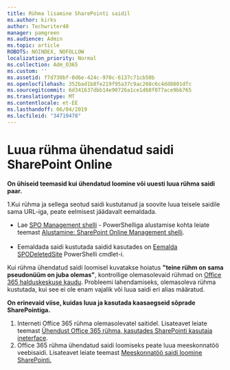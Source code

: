 ```yaml
---
title: Rühma lisamine SharePointi saidil
ms.author: kirks
author: Techwriter40
manager: pamgreen
ms.audience: Admin
ms.topic: article
ROBOTS: NOINDEX, NOFOLLOW
localization_priority: Normal
ms.collection: Adm_O365
ms.custom: ''
ms.assetid: f7d730bf-0d6e-424c-970c-6137c71cb50b
ms.openlocfilehash: 352bad1b8fe219f95a37c9ac268c6c4dd8801dfc
ms.sourcegitcommit: 6d341637dbb14e90726a1ce1d68f077ace9bb765
ms.translationtype: MT
ms.contentlocale: et-EE
ms.lasthandoff: 06/04/2019
ms.locfileid: "34719478"
---
```

# <a name="create-group-connected-site-in-sharepoint-online"></a>Luua rühma ühendatud saidi SharePoint Online

<p><strong>On ühiseid teemasid kui ühendatud loomine või uuesti luua rühma saidi paar.&nbsp;</strong></p>  <p>1.Kui rühma ja sellega seotud saidi kustutanud ja soovite luua teisele saidile sama URL-iga, peate eelmisest jäädavalt eemaldada.</p>  <ul>  <li>Lae <a title="SPO halduskestas" href="https://support.office.com/en-ie/article/introduction-to-the-sharepoint-online-management-shell-c16941c3-19b4-4710-8056-34c034493429">SPO Management shelli</a> - PowerShelliga alustamise kohta leiate teemast <a title="alustamine SharePoint Online halduskestas" href="https://docs.microsoft.com/en-us/powershell/module/sharepoint-online/remove-sposite?view=sharepoint-ps">Alustamine: SharePoint Online Management shelli</a>. <br /><br /></li>  <li>Eemaldada saidi kustutada saidid kasutades on <a title="Eemalda-SPODeletedSite" href="https://docs.microsoft.com/en-us/powershell/module/sharepoint-online/remove-sposite?view=sharepoint-ps">Eemalda SPODeletedSite</a> PowerShelli cmdlet-i.</li>  </ul>  <p>Kui rühma ühendatud saidi loomisel kuvatakse hoiatus <strong>"teine rühm on sama pseudonüüm on juba olemas"</strong>, kontrollige olemasolevaid rühmad on <a title="Office 365 halduskeskuse kaudu" href="https://admin.microsoft.com/Adminportal/Home?source=applauncher#/groups">Office 365 halduskeskuse kaudu</a>. Probleemi lahendamiseks, olemasoleva rühma kustutada, kui see ei ole enam vajalik või luua saidi eri alias määratud.&nbsp;</p>  <p><strong>On erinevaid viise, kuidas luua ja kasutada kaasaegseid sõprade SharePointiga.&nbsp;</strong></p>  <ol>  <li>Interneti Office 365 rühma olemasolevatel saitidel. Lisateavet leiate teemast <a title="ühendust Office 365 rühma, kasutades SharePointi kasutaja ineterface" href="https://docs.microsoft.com/en-us/sharepoint/dev/transform/modernize-connect-to-office365-group#connect-an-office-365-group-using-the-sharepoint-user-interface">Ühendust Office 365 rühma, kasutades SharePointi kasutaja ineterface</a>.</li>  <li>Office 365 rühma ühendatud saidi loomiseks peate luua meeskonnatöö veebisaidi. Lisateavet leiate teemast <a title="SharePointi meeskonnatöö saidi loomine" href="https://support.office.com/en-us/article/create-a-team-site-in-sharepoint-ef10c1e7-15f3-42a3-98aa-b5972711777d">Meeskonnatöö saidi loomine SharePointi.</a></li>  </ol>

